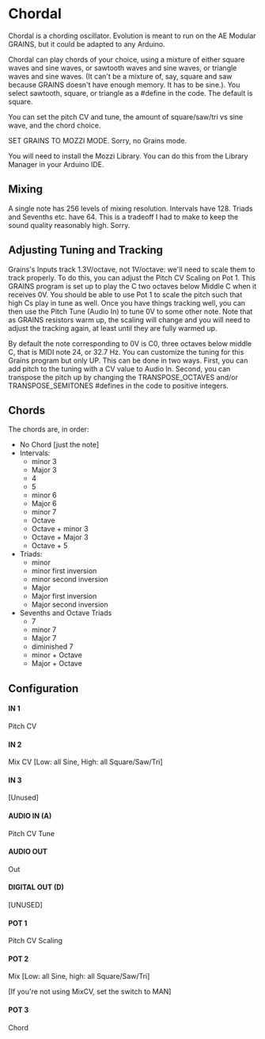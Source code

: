 # Chordal

Chordal is a chording oscillator.  Evolution is meant to run on the AE Modular GRAINS, but it could be adapted to any Arduino.

Chordal can play chords of your choice, using a mixture of either square waves and sine waves, or sawtooth waves and sine waves, or triangle waves and sine waves.  (It can't be a mixture of, say, square and saw because GRAINS doesn't have enough memory.  It has to be sine.).   You select sawtooth, square, or triangle as a #define in the code. The default is square.

You can set the pitch CV and tune, the amount of square/saw/tri vs sine wave, and the chord choice.

SET GRAINS TO MOZZI MODE.  Sorry, no Grains mode.

You will need to install the Mozzi Library.  You can do this from the Library Manager in your Arduino IDE.


## Mixing

A single note has 256 levels of mixing resolution.  Intervals have 128.  Triads and Sevenths etc. have 64.  This is a tradeoff I had to make to keep the sound quality reasonably high.  Sorry.

## Adjusting Tuning and Tracking

Grains's Inputs track 1.3V/octave, not 1V/octave: we'll need to scale them to track properly.  To do this, you can adjust the Pitch CV Scaling on Pot 1.  This GRAINS program is set up to play the C two octaves below Middle C when it receives 0V.  You should be able to use Pot 1 to scale the pitch such that high Cs play in tune as well.  Once you have things tracking well, you can then use the Pitch Tune (Audio In) to tune 0V to some other note.  Note that as GRAINS resistors warm up, the scaling will change and you will need to adjust the tracking again, at least until they are fully warmed up.

By default the note corresponding to 0V is C0, three octaves below middle C, that is MIDI note 24, or 32.7 Hz.  You can customize the tuning for this Grains program but only UP.  This can be done in two ways.  First, you can add pitch to the tuning with a CV value to Audio In.  Second, you can transpose the pitch up by changing the TRANSPOSE_OCTAVES and/or TRANSPOSE_SEMITONES #defines in the code to positive integers.

## Chords

The chords are, in order:

- No Chord [just the note]
- Intervals:
  - minor 3
  - Major 3
  - 4
  - 5
  - minor 6
  - Major 6
  - minor 7
  - Octave
  - Octave + minor 3
  - Octave + Major 3
  - Octave + 5
- Triads:
  - minor
  - minor first inversion
  - minor second inversion
  - Major
  - Major first inversion
  - Major second inversion
- Sevenths and Octave Triads
  - 7
  - minor 7
  - Major 7
  - diminished 7
  - minor + Octave
  - Major + Octave

## Configuration

#### IN 1
Pitch CV
#### IN 2
Mix CV [Low: all Sine, High: all Square/Saw/Tri]
#### IN 3
[Unused]
#### AUDIO IN (A)
Pitch CV Tune
#### AUDIO OUT
Out
#### DIGITAL OUT (D) 
[UNUSED]
#### POT 1
Pitch CV Scaling
#### POT 2
Mix [Low: all Sine, high: all Square/Saw/Tri]

[If you're not using MixCV, set the switch to MAN]
#### POT 3
Chord
